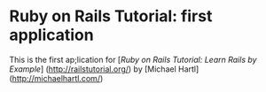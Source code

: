 # Ruby on Rails Tutorial: first application

This is the first ap;lication for
[*Ruby on Rails Tutorial: Learn Rails by Example*] (http://railstutorial.org/)
by [Michael Hartl] (http://michaelhartl.com/)